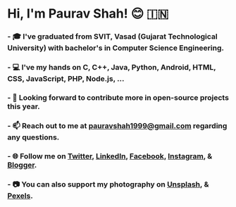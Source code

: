 # Hi, I'm Paurav Shah! 😊 🇮🇳

### - 🎓 I've graduated from SVIT, Vasad (Gujarat Technological University) with bachelor's in Computer Science Engineering.
### - 💻 I've my hands on C, C++, Java, Python, Android, HTML, CSS, JavaScript, PHP, Node.js, ...
### - 🔭 Looking forward to contribute more in open-source projects this year.
### - 📫 Reach out to me at pauravshah1999@gmail.com regarding any questions.
### - 🌐 Follow me on [Twitter](https://www.twitter.com/PauravNShah), [LinkedIn](https://www.linkedin.com/in/paurav11), [Facebook](https://www.facebook.com/paurav.shah.11), [Instagram](https://www.instagram.com/paurav_11/), & [Blogger](https://paurav-shah.blogspot.com).
### - 📷 You can also support my photography on [Unsplash](https://www.unsplash.com/@pauravshah), & [Pexels](https://www.pexels.com/@paurav-shah-11921304).

<!--
**paurav11/paurav11** is a ✨ _special_ ✨ repository because its `README.md` (this file) appears on your GitHub profile.

Here are some ideas to get you started:

- 🔭 I’m currently working on ...
- 🌱 I’m currently learning ...
- 👯 I’m looking to collaborate on ...
- 🤔 I’m looking for help with ...
- 💬 Ask me about ...
- 📫 How to reach me: ...
- 😄 Pronouns: ...
- ⚡ Fun fact: ...
-->
